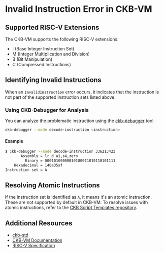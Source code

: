 # Invalid Instruction Error in CKB-VM

## Supported RISC-V Extensions

The CKB-VM supports the following RISC-V extensions:

- I (Base Integer Instruction Set)
- M (Integer Multiplication and Division)
- B (Bit Manipulation)
- C (Compressed Instructions)

## Identifying Invalid Instructions

When an `InvalidInstruction` error occurs, it indicates that the instruction is
not part of the supported instruction sets listed above.

### Using CKB-Debugger for Analysis

You can analyze the problematic instruction using the
[ckb-debugger](https://github.com/nervosnetwork/ckb-standalone-debugger) tool:

```bash
ckb-debugger --mode decode-instruction <instruction>
```

#### Example

```bash
$ ckb-debugger --mode decode-instruction 336213423
       Assembly = lr_d a1,s4,zero
         Binary = 00010100000010100011010110101111
    Hexadecimal = 140a35af
Instruction set = A
```

## Resolving Atomic Instructions

If the instruction set is identified as `A`, it means it's an atomic
instruction. These are not supported by default in CKB-VM. To resolve issues
with atomic instructions, refer to the [CKB Script Templates
repository](https://github.com/cryptape/ckb-script-templates/tree/main?tab=readme-ov-file#molecule-uses-bytes-crates).

## Additional Resources

- [ckb-std](https://github.com/nervosnetwork/ckb-std)
- [CKB-VM Documentation](https://github.com/nervosnetwork/ckb-vm)
- [RISC-V Specification](https://riscv.org/technical/specifications/)
